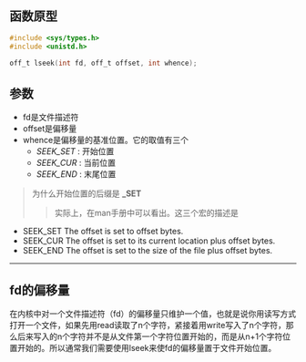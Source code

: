 ## 函数原型
```c
#include <sys/types.h>
#include <unistd.h>

off_t lseek(int fd, off_t offset, int whence);
```
## 参数
- fd是文件描述符
- offset是偏移量
- whence是偏移量的基准位置。它的取值有三个
  - *SEEK_SET* : 开始位置
  - *SEEK_CUR* : 当前位置
  - *SEEK_END* : 末尾位置

>为什么开始位置的后缀是 **_SET**
>>实际上，在man手册中可以看出。这三个宏的描述是
- SEEK_SET The offset is set to offset bytes.
- SEEK_CUR The offset is set to its current location plus offset bytes.
- SEEK_END The offset is set to the size of the file plus offset bytes.

----------
## fd的偏移量
在内核中对一个文件描述符（fd）的偏移量只维护一个值，也就是说你用读写方式打开一个文件，如果先用read读取了n个字符，紧接着用write写入了n个字符，那么后来写入的n个字符并不是从文件第一个字符位置开始的，而是从n+1个字符位置开始的。所以通常我们需要使用lseek来使fd的偏移量置于文件开始位置。